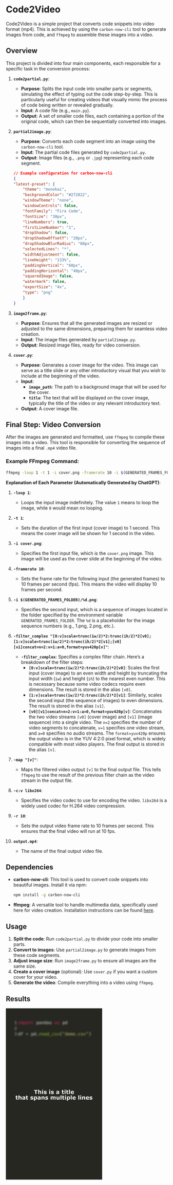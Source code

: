 # Code2Video

Code2Video is a simple project that converts code snippets into video format (mp4). This is achieved by using the `carbon-now-cli` tool to generate images from code, and `ffmpeg` to assemble these images into a video.

## Overview

This project is divided into four main components, each responsible for a specific task in the conversion process:

1. **`code2partial.py`**:
   - **Purpose**: Splits the input code into smaller parts or segments, simulating the effect of typing out the code step-by-step. This is particularly useful for creating videos that visually mimic the process of code being written or revealed gradually.
   - **Input**: A code file (e.g., `main.py`).
   - **Output**: A set of smaller code files, each containing a portion of the original code, which can then be sequentially converted into images.

1. **`partial2image.py`**:
   - **Purpose**: Converts each code segment into an image using the `carbon-now-cli` tool.
   - **Input**: The partial code files generated by `code2partial.py`.
   - **Output**: Image files (e.g., `.png` or `.jpg`) representing each code segment.

    ```json
    // Example configuration for carbon-now-cli
    {
    "latest-preset": {
        "theme": "monokai",
        "backgroundColor": "#272822",
        "windowTheme": "none",
        "windowControls": false,
        "fontFamily": "Fira Code",
        "fontSize": "30px",
        "lineNumbers": true,
        "firstLineNumber": "1",
        "dropShadow": false,
        "dropShadowOffsetY": "20px",
        "dropShadowBlurRadius": "68px",
        "selectedLines": "*",
        "widthAdjustment": false,
        "lineHeight": "133%",
        "paddingVertical": "60px",
        "paddingHorizontal": "40px",
        "squaredImage": false,
        "watermark": false,
        "exportSize": "4x",
        "type": "png"
        }   
    }

    ```

1. **`image2frame.py`**:
   - **Purpose**: Ensures that all the generated images are resized or adjusted to the same dimensions, preparing them for seamless video creation.
   - **Input**: The image files generated by `partial2image.py`.
   - **Output**: Resized image files, ready for video conversion.

1. **`cover.py`**:
   - **Purpose**: Generates a cover image for the video. This image can serve as a title slide or any other introductory visual that you wish to include at the beginning of the video.
   - **Input**: 
     - **`image_path`**: The path to a background image that will be used for the cover.
     - **`title`**: The text that will be displayed on the cover image, typically the title of the video or any relevant introductory text.
   - **Output**: A cover image file.

## Final Step: Video Conversion

After the images are generated and formatted, use `ffmpeg` to compile these images into a video. This tool is responsible for converting the sequence of images into a final `.mp4` video file.

### Example FFmpeg Command:

```bash
ffmpeg -loop 1 -t 1 -i cover.png -framerate 10 -i $(GENERATED_FRAMES_FOLDER)/%d.png -filter_complex "[0:v]scale=trunc(iw/2)*2:trunc(ih/2)*2[v0];[1:v]scale=trunc(iw/2)*2:trunc(ih/2)*2[v1];[v0][v1]concat=n=2:v=1:a=0,format=yuv420p[v]" -map "[v]" -c:v libx264 -r 10 output.mp4
```

**Explanation of Each Parameter (Automatically Generated by ChatGPT)**:

1. **`-loop 1`**:
   - Loops the input image indefinitely. The value `1` means to loop the image, while `0` would mean no looping.

2. **`-t 1`**:
   - Sets the duration of the first input (cover image) to 1 second. This means the cover image will be shown for 1 second in the video.

3. **`-i cover.png`**:
   - Specifies the first input file, which is the `cover.png` image. This image will be used as the cover slide at the beginning of the video.

4. **`-framerate 10`**:
   - Sets the frame rate for the following input (the generated frames) to 10 frames per second (fps). This means the video will display 10 frames per second.

5. **`-i $(GENERATED_FRAMES_FOLDER)/%d.png`**:
   - Specifies the second input, which is a sequence of images located in the folder specified by the environment variable `GENERATED_FRAMES_FOLDER`. The `%d` is a placeholder for the image sequence numbers (e.g., 1.png, 2.png, etc.).

6. **`-filter_complex "[0:v]scale=trunc(iw/2)*2:trunc(ih/2)*2[v0];[1:v]scale=trunc(iw/2)*2:trunc(ih/2)*2[v1];[v0][v1]concat=n=2:v=1:a=0,format=yuv420p[v]"`**:
   - **`-filter_complex`**: Specifies a complex filter chain. Here’s a breakdown of the filter steps:
     - **`[0:v]scale=trunc(iw/2)*2:trunc(ih/2)*2[v0]`**: Scales the first input (cover image) to an even width and height by truncating the input width (`iw`) and height (`ih`) to the nearest even number. This is necessary because some video codecs require even dimensions. The result is stored in the alias `[v0]`.
     - **`[1:v]scale=trunc(iw/2)*2:trunc(ih/2)*2[v1]`**: Similarly, scales the second input (the sequence of images) to even dimensions. The result is stored in the alias `[v1]`.
     - **`[v0][v1]concat=n=2:v=1:a=0,format=yuv420p[v]`**: Concatenates the two video streams `[v0]` (cover image) and `[v1]` (image sequence) into a single video. The `n=2` specifies the number of video segments to concatenate, `v=1` specifies one video stream, and `a=0` specifies no audio streams. The `format=yuv420p` ensures the output video is in the YUV 4:2:0 pixel format, which is widely compatible with most video players. The final output is stored in the alias `[v]`.

7. **`-map "[v]"`**:
   - Maps the filtered video output `[v]` to the final output file. This tells `ffmpeg` to use the result of the previous filter chain as the video stream in the output file.

8. **`-c:v libx264`**:
   - Specifies the video codec to use for encoding the video. `libx264` is a widely used codec for H.264 video compression.

9. **`-r 10`**:
   - Sets the output video frame rate to 10 frames per second. This ensures that the final video will run at 10 fps.

10. **`output.mp4`**:
    - The name of the final output video file.

## Dependencies

- **carbon-now-cli**: This tool is used to convert code snippets into beautiful images. Install it via npm:

    ```bash
    npm install -g carbon-now-cli
    ```

- **ffmpeg**: A versatile tool to handle multimedia data, specifically used here for video creation. Installation instructions can be found [here](https://ffmpeg.org/download.html).

## Usage

1. **Split the code**: Run `code2partial.py` to divide your code into smaller parts.
2. **Convert to images**: Use `partial2image.py` to generate images from these code segments.
3. **Adjust image size**: Run `image2frame.py` to ensure all images are the same size.
4. **Create a cover image** (optional): Use `cover.py` if you want a custom cover for your video.
5. **Generate the video**: Compile everything into a video using `ffmpeg`.

## Results
<img src="output.gif" width="300px"/>
